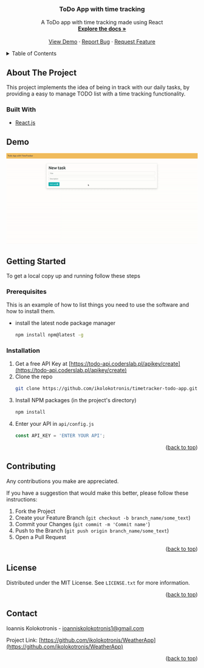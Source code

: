 <div id="top"></div>

<h3 align="center">ToDo App with time tracking</h3>

  <p align="center">
    A ToDo app with time tracking made using React
    <br />
    <a href="https://github.com/ikolokotronis/timetracker-todo-app"><strong>Explore the docs »</strong></a>
    <br />
    <br />
    <a href="#demo">View Demo</a>
    ·
    <a href="https://github.com/ikolokotronis/timetracker-todo-app/issues">Report Bug</a>
    ·
    <a href="https://github.com/ikolokotronis/timetracker-todo-app/issues">Request Feature</a>
  </p>
</div>



<!-- TABLE OF CONTENTS -->
<details>
  <summary>Table of Contents</summary>
  <ol>
    <li>
      <a href="#about-the-project">About The Project</a>
      <ul>
        <li><a href="#built-with">Built With</a></li>
      </ul>
    </li>
    <li>
      <a href="#getting-started">Getting Started</a>
      <ul>
        <li><a href="#prerequisites">Prerequisites</a></li>
        <li><a href="#installation">Installation</a></li>
      </ul>
    </li>
    <li><a href="#contributing">Contributing</a></li>
    <li><a href="#license">License</a></li>
    <li><a href="#contact">Contact</a></li>
  </ol>
</details>



<!-- ABOUT THE PROJECT -->
## About The Project

This project implements the idea of being in track with our daily tasks, by providing a easy to manage TODO list with a time tracking functionality.


### Built With

* [React.js](https://reactjs.org/)


## Demo

![App demo gif](media/gifs/timetracker-todo-app.gif)

<!-- GETTING STARTED -->
## Getting Started

To get a local copy up and running follow these steps

### Prerequisites

This is an example of how to list things you need to use the software and how to install them.
* install the latest node package manager
  ```sh
  npm install npm@latest -g
  ```
### Installation

1. Get a free API Key at [https://todo-api.coderslab.pl/apikey/create](https://todo-api.coderslab.pl/apikey/create)
2. Clone the repo
   ```sh
   git clone https://github.com/ikolokotronis/timetracker-todo-app.git
   ```
3. Install NPM packages (in the project's directory)
   ```sh
   npm install
   ```
4. Enter your API in `api/config.js`
   ```js
   const API_KEY = 'ENTER YOUR API';
   ```

<p align="right">(<a href="#top">back to top</a>)</p>



<!-- CONTRIBUTING -->
## Contributing

Any contributions you make are appreciated.

If you have a suggestion that would make this better, please follow these instructions:

1. Fork the Project
2. Create your Feature Branch (`git checkout -b branch_name/some_text`)
3. Commit your Changes (`git commit -m 'Commit name'`)
4. Push to the Branch (`git push origin branch_name/some_text`)
5. Open a Pull Request

<p align="right">(<a href="#top">back to top</a>)</p>


<!-- LICENSE -->
## License

Distributed under the MIT License. See `LICENSE.txt` for more information.

<p align="right">(<a href="#top">back to top</a>)</p>



<!-- CONTACT -->

## Contact
Ioannis Kolokotronis - ioanniskolokotronis1@gmail.com

Project Link: [https://github.com/ikolokotronis/WeatherApp](https://github.com/ikolokotronis/WeatherApp)

<p align="right">(<a href="#top">back to top</a>)</p>
